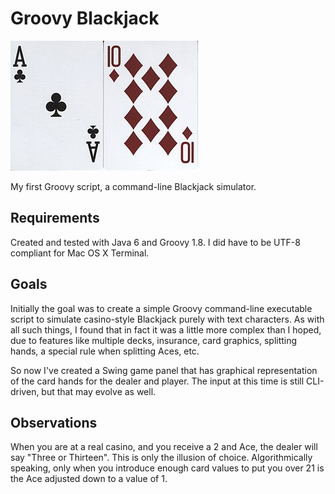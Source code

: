 # Groovy Blackjack
![Image](blackjack.jpg?raw=true "Blackjack! Groovy...")

My first Groovy script, a command-line Blackjack simulator.

## Requirements
Created and tested with Java 6 and Groovy 1.8. I did have to be UTF-8 compliant for Mac OS X Terminal.

## Goals
Initially the goal was to create a simple Groovy command-line executable script to simulate casino-style Blackjack
purely with text characters. As with all such things, I found that in fact it was a little more complex than I hoped,
due to features like multiple decks, insurance, card graphics, splitting hands, a special rule when splitting Aces, etc.

So now I've created a Swing game panel that has graphical representation of the card hands for the dealer and player.
The input at this time is still CLI-driven, but that may evolve as well.

## Observations
When you are at a real casino, and you receive a 2 and Ace, the dealer will say "Three or Thirteen". This is only the
illusion of choice. Algorithmically speaking, only when you introduce enough card values to put you over 21 is the Ace
adjusted down to a value of 1.
